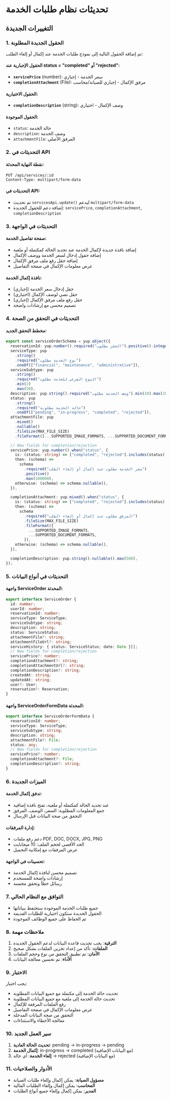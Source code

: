 # تحديثات نظام طلبات الخدمة

## التغييرات الجديدة

### 1. الحقول الجديدة المطلوبة

تم إضافة الحقول التالية إلى نموذج طلبات الخدمة عند إكمال أو إلغاء الطلب:

#### الحقول الإجبارية عند status = "completed" أو "rejected":

- **`servicePrice`** (number): سعر الخدمة - إجباري
- **`completionAttachment`** (File): مرفق الإكمال - إجباري للصيانة/محاسب

#### الحقول الاختيارية:

- **`completionDescription`** (string): وصف الإكمال - اختياري

#### الحقول الموجودة:

- `status`: حالة الخدمة
- `description`: وصف الخدمة
- `attachmentFile`: المرفق الأصلي

### 2. التحديثات في API

#### نقطة النهاية المحدثة:

```
PUT /api/services/:id
Content-Type: multipart/form-data
```

#### التحديثات في API:

- تم تحديث `servicesApi.update()` ليدعم `multipart/form-data`
- إضافة دعم للحقول الجديدة: `servicePrice`, `completionAttachment`, `completionDescription`

### 3. التحديثات في الواجهة

#### صفحة تفاصيل الخدمة:

- إضافة نافذة جديدة لإكمال الخدمة عند تحديد الحالة كمكتملة أو ملغية
- إضافة حقول إدخال لسعر الخدمة ووصف الإكمال
- إضافة حقل رفع ملف مرفق الإكمال
- عرض معلومات الإكمال في صفحة التفاصيل

#### نافذة إكمال الخدمة:

- حقل إدخال سعر الخدمة (إجباري)
- حقل نصي لوصف الإكمال (اختياري)
- حقل رفع ملف مرفق الإكمال (إجباري)
- تصميم محسن مع إرشادات واضحة

### 4. التحديثات في التحقق من الصحة

#### مخطط التحقق الجديد:

```typescript
export const serviceOrderSchema = yup.object({
  reservationId: yup.number().required("الحجز مطلوب").positive().integer(),
  serviceType: yup
    .string()
    .required("نوع الخدمة مطلوب")
    .oneOf(["financial", "maintenance", "administrative"]),
  serviceSubtype: yup
    .string()
    .required("النوع الفرعي للخدمة مطلوب")
    .min(2)
    .max(50),
  description: yup.string().required("وصف الخدمة مطلوب").min(10).max(1000),
  status: yup
    .string()
    .required("حالة الخدمة مطلوبة")
    .oneOf(["pending", "in-progress", "completed", "rejected"]),
  attachmentFile: yup
    .mixed()
    .nullable()
    .fileSize(MAX_FILE_SIZE)
    .fileFormat([...SUPPORTED_IMAGE_FORMATS, ...SUPPORTED_DOCUMENT_FORMATS]),

  // New fields for completion/rejection
  servicePrice: yup.number().when("status", {
    is: (status: string) => ["completed", "rejected"].includes(status),
    then: (schema) =>
      schema
        .required("سعر الخدمة مطلوب عند إكمال أو إلغاء الطلب")
        .positive()
        .max(100000),
    otherwise: (schema) => schema.nullable(),
  }),

  completionAttachment: yup.mixed().when("status", {
    is: (status: string) => ["completed", "rejected"].includes(status),
    then: (schema) =>
      schema
        .required("المرفق مطلوب عند إكمال أو إلغاء الطلب")
        .fileSize(MAX_FILE_SIZE)
        .fileFormat([
          ...SUPPORTED_IMAGE_FORMATS,
          ...SUPPORTED_DOCUMENT_FORMATS,
        ]),
    otherwise: (schema) => schema.nullable(),
  }),

  completionDescription: yup.string().nullable().max(500),
});
```

### 5. التحديثات في أنواع البيانات

#### واجهة ServiceOrder المحدثة:

```typescript
export interface ServiceOrder {
  id: number;
  userId: number;
  reservationId: number;
  serviceType: ServiceType;
  serviceSubtype: string;
  description: string;
  status: ServiceStatus;
  attachmentFile?: string;
  attachmentFileUrl?: string;
  serviceHistory: { status: ServiceStatus; date: Date }[];
  // New fields for completion/rejection
  servicePrice?: number;
  completionAttachment?: string;
  completionAttachmentUrl?: string;
  completionDescription?: string;
  createdAt: string;
  updatedAt: string;
  user?: User;
  reservation?: Reservation;
}
```

#### واجهة ServiceOrderFormData المحدثة:

```typescript
export interface ServiceOrderFormData {
  reservationId: number;
  serviceType: ServiceType;
  serviceSubtype: string;
  description: string;
  attachmentFile?: File;
  status: any;
  // New fields for completion/rejection
  servicePrice?: number;
  completionAttachment?: File;
  completionDescription?: string;
}
```

### 6. الميزات الجديدة

#### تدفق إكمال الخدمة:

- عند تحديد الحالة كمكتملة أو ملغية، تفتح نافذة إضافية
- جمع المعلومات المطلوبة: السعر، الوصف، المرفق
- التحقق من صحة البيانات قبل الإرسال

#### إدارة المرفقات:

- دعم رفع ملفات PDF, DOC, DOCX, JPG, PNG
- الحد الأقصى لحجم الملف: 10 ميجابايت
- عرض المرفقات مع إمكانية التحميل

#### تحسينات في الواجهة:

- تصميم محسن لنافذة إكمال الخدمة
- إرشادات واضحة للمستخدم
- رسائل خطأ وتحقق محسنة

### 7. التوافق مع النظام الحالي

- جميع طلبات الخدمة الموجودة ستحتفظ ببياناتها
- الحقول الجديدة ستكون اختيارية للطلبات القديمة
- تم الحفاظ على جميع الوظائف الموجودة

### 8. ملاحظات مهمة

1. **الترقية**: يجب تحديث قاعدة البيانات لدعم الحقول الجديدة
2. **الملفات**: تأكد من إعداد تخزين الملفات بشكل صحيح
3. **الأمان**: تم تطبيق التحقق من نوع وحجم الملفات
4. **الأداء**: تم تحسين معالجة البيانات

### 9. الاختبار

يجب اختبار:

- تحديث حالة الخدمة إلى مكتملة مع جميع البيانات المطلوبة
- تحديث حالة الخدمة إلى ملغية مع جميع البيانات المطلوبة
- رفع الملفات المرفقة للإكمال
- عرض معلومات الإكمال في صفحة التفاصيل
- التحقق من صحة البيانات المدخلة
- معالجة الأخطاء والاستثناءات

### 10. سير العمل الجديد

1. **تحديث الحالة العادية**: pending → in-progress → pending
2. **إكمال الخدمة**: in-progress → completed (مع البيانات الإضافية)
3. **إلغاء الخدمة**: أي حالة → rejected (مع البيانات الإضافية)

### 11. الأدوار والصلاحيات

- **مسؤول الصيانة**: يمكن إكمال وإلغاء طلبات الصيانة
- **المحاسب**: يمكن إكمال وإلغاء الطلبات المالية
- **المدير**: يمكن إكمال وإلغاء جميع أنواع الطلبات
